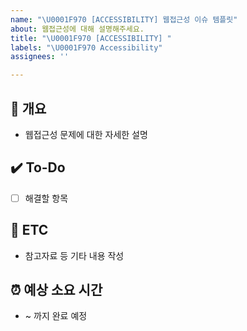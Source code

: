 ```yaml
---
name: "\U0001F970 [ACCESSIBILITY] 웹접근성 이슈 템플릿"
about: 웹접근성에 대해 설명해주세요.
title: "\U0001F970 [ACCESSIBILITY] "
labels: "\U0001F970 Accessibility"
assignees: ''

---
```


## 📝 개요
- 웹접근성 문제에 대한 자세한 설명

## ✔️ To-Do
- [ ] 해결할 항목

## 👀 ETC
- 참고자료 등 기타 내용 작성

## ⏰ 예상 소요 시간
- ~ 까지 완료 예정
